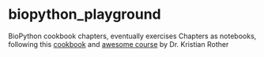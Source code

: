 # biopython_playground
BioPython cookbook chapters, eventually exercises
Chapters as notebooks, following this [cookbook](http://biopython.org/DIST/docs/tutorial/Tutorial.html) and [awesome course](https://data.bits.vib.be/pub/trainingen/Biopython/Basics_of_Biopython_1.1.pdf) by Dr. Kristian Rother
